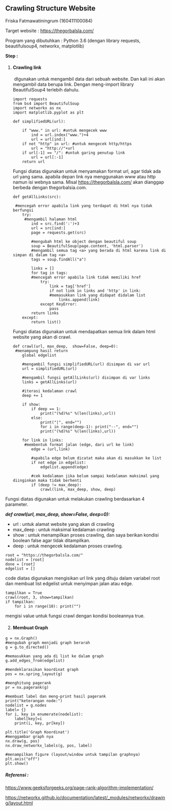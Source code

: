 ## Crawling Structure Website



Friska Fatmawatiningrum (160411100084)



Target website : https://thegorbalsla.com/

Program yang dibutuhkan : Python 3.6 (dengan library requests, beautifulsoup4, networkx, matplotlib)



**Step :**

1. #### Crawling link

   ​	dIgunakan untuk mengambil data dari sebuah website. Dan kali ini akan mengambil data berupa link. Dengan meng-import library BeautifulSoup4 terlebih dahulu.



   ```
   import requests
   from bs4 import BeautifulSoup
   import networkx as nx
   import matplotlib.pyplot as plt
   ```



   ```
   def simplifiedURL(url):
       
       if "www." in url: #untuk mengecek www
           ind = url.index("www.")+4
           url = url[ind:]
       if not "http" in url: #untuk mengecek http/https
           url = "http://"+url
       if url[-1] == "/": #untuk garing penutup link
           url = url[:-1]
       return url
   ```

   Fungsi diatas digunakan untuk menyamakan format url, agar tidak ada url yang sama.  apabila depan link nya menggunakan www atau http namun isi webnya sama. Misal https://thegorbalsla.com/ akan dianggap berbeda dengan thegorbalsia.com.



   ```
   def getAllLinks(src):
   
   	#mencegah error apabila link yang terdapat di html nya tidak berfungsi
       try:
       	#mengambil halaman html
           ind = src.find(':')+3
           url = src[ind:]
           page = requests.get(src)
           
           #mengubah html ke object dengan beautiful soup
           soup = BeautifulSoup(page.content, 'html.parser')
           #mengambil semua tag <a> yang berada di html karena link di simpan di dalam tag <a>
           tags = soup.findAll("a")
   
           links = []
           for tag in tags:
           #mencegah error apabila link tidak memiliki href
               try:
                   link = tag['href']
                   if not link in links and 'http' in link:
                   #memasukkan link yang didapat didalam list
                       links.append(link)
               except KeyError:
                   pass
           return links
       except:
           return list()
   ```

   Fungsi diatas digunakan untuk mendapatkan semua link dalam html website yang akan di crawl.



   ```
   def crawl(url, max_deep,  show=False, deep=0):
   	#menampung hasil return
       global edgelist
       
       #mengambil fungsi simplifiedURL(url) disimpan di var url
       url = simplifiedURL(url)
       
       #mengambil fungsi getAllLinks(url) disimpan di var links
       links = getAllLinks(url)
       
       #iterasi kedalaman crawl
       deep += 1
       
       if show:
           if deep == 1:
               print("(%d)%s" %(len(links),url))
           else:
               print("|", end="")
               for i in range(deep-1): print("--", end="")
               print("(%d)%s" %(len(links),url))
       
       for link in links:
       	#membentuk format jalan (edge, dari url ke link)
           edge = (url,link)
           
           #apabila edge belum dicatat maka akan di masukkan ke list
           if not edge in edgelist:
               edgelist.append(edge)
               
           #cek kedalaman jika belum sampai kedalaman maksimal yang diinginkan maka tidak berhenti
           if (deep != max_deep):
               crawl(link, max_deep, show, deep)
   ```



Fungsi diatas digunakan untuk melakukan crawling berdasarkan 4 parameter. 

***def crawl(url, max_deep,  show=False, deep=0):*** 

 - url : untuk alamat website yang akan di crawling
 - max_deep : untuk maksimal kedalaman crawling
 - show : untuk menampilkan proses crawling, dan saya berikan kondisi boolean false agar tidak ditampilkan.
 - deep : untuk mengecek kedalaman proses crawling.



```
root = "https://thegorbalsla.com/"
nodelist = [root]
done = [root]
edgelist = []
```

code diatas digunakan mengisikan url link yang dituju dalam variabel root dan membuat list edgelist untuk menyimpan jalan atau edge.



```
tampilkan = True
crawl(root, 3, show=tampilkan)
if tampilkan:
    for i in range(10): print("")
```

mengisi value untuk fungsi crawl dengan kondisi booleannya true.



2. #### Membuat Graph

```
g = nx.Graph()
#mengubah graph menjadi graph berarah
g = g.to_directed()

#memasukkan yang ada di list ke dalam graph
g.add_edges_from(edgelist)

#mendeklarasikan koordinat graph
pos = nx.spring_layout(g)

#menghitung pagerank
pr = nx.pagerank(g)

#membuat label dan meng-print hasil pagerank
print("keterangan node:")
nodelist = g.nodes
label= {}
for i, key in enumerate(nodelist):
    label[key]=i
    print(i, key, pr[key])

plt.title('Graph Koordinat')
#menggambar graph nya
nx.draw(g, pos)
nx.draw_networkx_labels(g, pos, label)

#menampilkan figure (layout/window untuk tampilan graphnya)
plt.axis("off")
plt.show()
```



##### Referensi :

<https://www.geeksforgeeks.org/page-rank-algorithm-implementation/>

<https://networkx.github.io/documentation/latest/_modules/networkx/drawing/layout.html>

